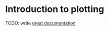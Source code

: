 # Introduction to plotting

TODO: write [great documentation](http://jacobian.org/writing/what-to-write/)

